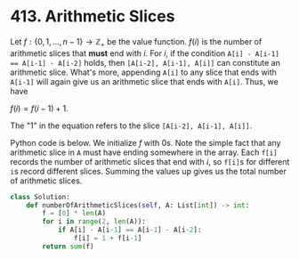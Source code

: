 # 413. Arithmetic Slices

Let $f:\{0,1,\ldots,n-1\}\to\mathbb{Z}_{+}$ be the value function. $f(i)$ is the number of arithmetic slices that **must** end with $i$. For $i$, if the condition `A[i] - A[i-1] == A[i-1] - A[i-2]` holds, then `[A[i-2], A[i-1], A[i]]` can constitute an arithmetic slice. What's more, appending `A[i]` to any slice that ends with `A[i-1]` will again give us an arithmetic slice that ends with `A[i]`. Thus, we have

$f(i) = f(i - 1) + 1$.

The "1" in the equation refers to the slice `[A[i-2], A[i-1], A[i]]`. 

Python code is below. We initialize $f$ with $0$s. Note the simple fact that any arithmetic slice in `A` must have ending somewhere in the array. Each `f[i]` records the number of arithmetic slices that end with $i$, so `f[i]`s for different `i`s record different slices. Summing the values up gives us the total number of arithmetic slices.

```python
class Solution:
    def numberOfArithmeticSlices(self, A: List[int]) -> int:
        f = [0] * len(A)
        for i in range(2, len(A)):
            if A[i] - A[i-1] == A[i-1] - A[i-2]:
                f[i] = 1 + f[i-1]
        return sum(f)
```
